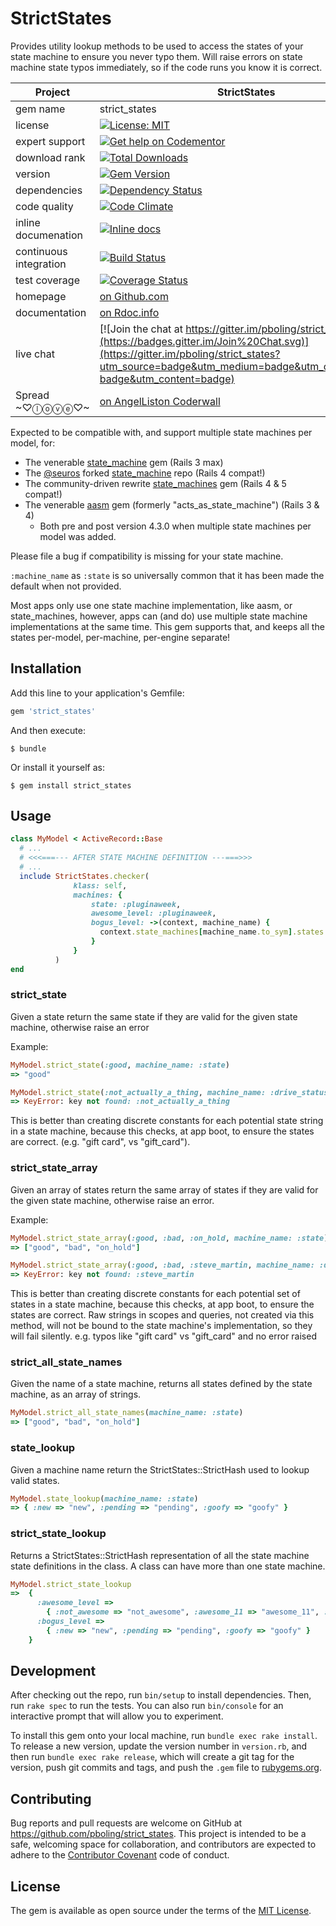 # StrictStates

Provides utility lookup methods to be used to access the states of your state machine to ensure you never typo them.
Will raise errors on state machine state typos immediately, so if the code runs you know it is correct.

| Project                 |  StrictStates    |
|------------------------ | ----------------- |
| gem name                |  strict_states   |
| license                 |  [![License: MIT](https://img.shields.io/badge/License-MIT-yellow.svg)](https://opensource.org/licenses/MIT) |
| expert support          |  [![Get help on Codementor](https://cdn.codementor.io/badges/get_help_github.svg)](https://www.codementor.io/peterboling?utm_source=github&utm_medium=button&utm_term=peterboling&utm_campaign=github) |
| download rank           |  [![Total Downloads](https://img.shields.io/gem/rt/strict_states.svg)](https://rubygems.org/gems/strict_states) |
| version                 |  [![Gem Version](https://badge.fury.io/rb/strict_states.png)](http://badge.fury.io/rb/strict_states) |
| dependencies            |  [![Dependency Status](https://gemnasium.com/pboling/strict_states.png)](https://gemnasium.com/pboling/strict_states) |
| code quality            |  [![Code Climate](https://codeclimate.com/github/pboling/strict_states.png)](https://codeclimate.com/github/pboling/strict_states) |
| inline documenation     |  [![Inline docs](http://inch-ci.org/github/pboling/strict_states.png)](http://inch-ci.org/github/pboling/strict_states) |
| continuous integration  |  [![Build Status](https://secure.travis-ci.org/pboling/strict_states.png?branch=master)](https://travis-ci.org/pboling/strict_states) |
| test coverage           |  [![Coverage Status](https://coveralls.io/repos/pboling/strict_states/badge.png)](https://coveralls.io/r/pboling/strict_states) |
| homepage                |  [on Github.com][homepage] |
| documentation           |  [on Rdoc.info][documentation] |
| live chat               |  [![Join the chat at https://gitter.im/pboling/strict_states](https://badges.gitter.im/Join%20Chat.svg)](https://gitter.im/pboling/strict_states?utm_source=badge&utm_medium=badge&utm_campaign=pr-badge&utm_content=badge) |
| Spread ~♡ⓛⓞⓥⓔ♡~      |  [on AngelList][angellist][on Coderwall][coderwall] |

[semver]: http://semver.org/
[pvc]: http://docs.rubygems.org/read/chapter/16#page74
[railsbling]: http://www.railsbling.com
[peterboling]: http://www.peterboling.com
[coderwall]: http://coderwall.com/pboling
[angellist]: https://angel.co/peter-boling
[documentation]: http://rdoc.info/github/pboling/strict_states/frames
[homepage]: https://github.com/pboling/strict_states


Expected to be compatible with, and support multiple state machines per model, for:

* The venerable [state_machine](https://github.com/pluginaweek/state_machine) gem (Rails 3 max)
* The [@seuros](https://github.com/seuros) forked [state_machine](https://github.com/seuros/state_machine) repo (Rails 4 compat!)
* The community-driven rewrite [state_machines](https://github.com/state-machines/state_machines) gem (Rails 4 & 5 compat!)
* The venerable [aasm](https://github.com/aasm/aasm) gem (formerly "acts_as_state_machine") (Rails 3 & 4)
  * Both pre and post version 4.3.0 when multiple state machines per model was added.

Please file a bug if compatibility is missing for your state machine.

`:machine_name` as `:state` is so universally common that it has been made the default when not provided.

Most apps only use one state machine implementation, like aasm, or state_machines, however, apps can (and do) use multiple state machine implementations at the same time.  This gem supports that, and keeps all the states per-model, per-machine, per-engine separate!

## Installation

Add this line to your application's Gemfile:

```ruby
gem 'strict_states'
```

And then execute:

    $ bundle

Or install it yourself as:

    $ gem install strict_states

## Usage

```ruby
class MyModel < ActiveRecord::Base
  # ...
  # <<<===--- AFTER STATE MACHINE DEFINITION ---===>>>
  # ...
  include StrictStates.checker(
              klass: self,
              machines: {
                  state: :pluginaweek,
                  awesome_level: :pluginaweek,
                  bogus_level: ->(context, machine_name) {
                    context.state_machines[machine_name.to_sym].states.map(&:name)
                  }
              }
          )
end
```

### strict_state

Given a state return the same state if they are valid for the given state machine,
otherwise raise an error

Example:

```ruby
MyModel.strict_state(:good, machine_name: :state)
=> "good"
```

```ruby
MyModel.strict_state(:not_actually_a_thing, machine_name: :drive_status)
=> KeyError: key not found: :not_actually_a_thing
```

This is better than creating discrete constants for each potential state string in a state machine,
because this checks, at app boot, to ensure the states are correct.
(e.g. "gift card", vs "gift_card").
      
### strict_state_array

Given an array of states return the same array of states if they are valid for the given state machine,
otherwise raise an error.

Example:

```ruby
MyModel.strict_state_array(:good, :bad, :on_hold, machine_name: :state)
=> ["good", "bad", "on_hold"]
```

```ruby
MyModel.strict_state_array(:good, :bad, :steve_martin, machine_name: :drive_status)
=> KeyError: key not found: :steve_martin
```

This is better than creating discrete constants for each potential set of states in a state machine,
because this checks, at app boot, to ensure the states are correct.
Raw strings in scopes and queries, not created via this method,
will not be bound to the state machine's implementation, so they will fail silently.
e.g. typos like "gift card" vs "gift_card" and no error raised

### strict_all_state_names

Given the name of a state machine, returns all states defined by the state machine, as an array of strings.

```ruby
MyModel.strict_all_state_names(machine_name: :state)
=> ["good", "bad", "on_hold"]
```

### state_lookup

Given a machine name return the StrictStates::StrictHash used to lookup valid states.

```ruby
MyModel.state_lookup(machine_name: :state)
=> { :new => "new", :pending => "pending", :goofy => "goofy" }
```

### strict_state_lookup

Returns a StrictStates::StrictHash representation of all the state machine state definitions in the class.  A class can have more than one state machine.

```ruby
MyModel.strict_state_lookup
=>  {
      :awesome_level =>
        { :not_awesome => "not_awesome", :awesome_11 => "awesome_11", :bad => "bad", :good => "good" },
      :bogus_level =>
        { :new => "new", :pending => "pending", :goofy => "goofy" }
    }
```

## Development

After checking out the repo, run `bin/setup` to install dependencies. Then, run `rake spec` to run the tests. You can also run `bin/console` for an interactive prompt that will allow you to experiment.

To install this gem onto your local machine, run `bundle exec rake install`. To release a new version, update the version number in `version.rb`, and then run `bundle exec rake release`, which will create a git tag for the version, push git commits and tags, and push the `.gem` file to [rubygems.org](https://rubygems.org).

## Contributing

Bug reports and pull requests are welcome on GitHub at https://github.com/pboling/strict_states. This project is intended to be a safe, welcoming space for collaboration, and contributors are expected to adhere to the [Contributor Covenant](http://contributor-covenant.org) code of conduct.

## License

The gem is available as open source under the terms of the [MIT License](http://opensource.org/licenses/MIT).

